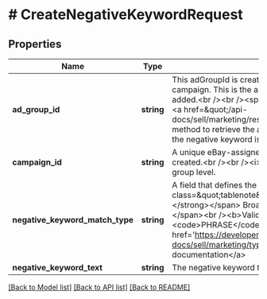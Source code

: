# # CreateNegativeKeywordRequest

## Properties

Name | Type | Description | Notes
------------ | ------------- | ------------- | -------------
**ad_group_id** | **string** | This adGroupId is created when an ad group is first created and associated with a campaign. This is the ad group to which the corresponding negative keyword will be added.&lt;br /&gt;&lt;br /&gt;&lt;span class&#x3D;\&quot;tablenote\&quot;&gt;&lt;b&gt;Note:&lt;/b&gt; You can call the  &lt;a href&#x3D;\&quot;/api-docs/sell/marketing/resources/adgroup/methods/getAdGroups\&quot;&gt;getAdGroups&lt;/a&gt; method to retrieve the ad group IDs for a seller.&lt;/span&gt;&lt;br /&gt;&lt;br /&gt;&lt;i&gt;Required if&lt;/i&gt; the negative keyword is being created at the ad group level. | [optional]
**campaign_id** | **string** | A unique eBay-assigned ID for a campaign. This ID is generated when a campaign is created.&lt;br /&gt;&lt;br /&gt;&lt;i&gt;Required if&lt;/i&gt; the negative keyword is being created at the ad group level. | [optional]
**negative_keyword_match_type** | **string** | A field that defines the match type for the negative keyword.&lt;br /&gt;&lt;br /&gt;&lt;span class&#x3D;\&quot;tablenote\&quot;&gt;&lt;span style&#x3D;\&quot;color:#004680\&quot;&gt;&lt;strong&gt;Note:&lt;/strong&gt;&lt;/span&gt; Broad matching of negative keywords is not currently supported.&lt;/span&gt;&lt;br /&gt;&lt;b&gt;Valid Values:&lt;/b&gt;&lt;ul&gt;&lt;li&gt;&lt;code&gt;EXACT&lt;/code&gt;&lt;/li&gt;&lt;li&gt;&lt;code&gt;PHRASE&lt;/code&gt;&lt;/li&gt;&lt;/ul&gt; For implementation help, refer to &lt;a href&#x3D;&#39;https://developer.ebay.com/api-docs/sell/marketing/types/pls:NegativeKeywordMatchTypeEnum&#39;&gt;eBay API documentation&lt;/a&gt; | [optional]
**negative_keyword_text** | **string** | The negative keyword text. | [optional]

[[Back to Model list]](../../README.md#models) [[Back to API list]](../../README.md#endpoints) [[Back to README]](../../README.md)
